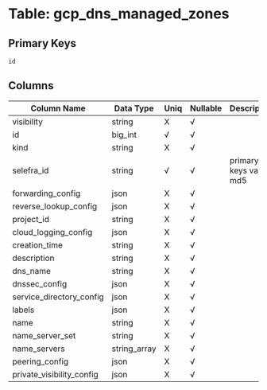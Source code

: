 # Table: gcp_dns_managed_zones

## Primary Keys 

```
id
```


## Columns 

|  Column Name   |  Data Type  | Uniq | Nullable | Description | 
|  ----  | ----  | ----  | ----  | ---- | 
| visibility | string | X | √ |  | 
| id | big_int | √ | √ |  | 
| kind | string | X | √ |  | 
| selefra_id | string | √ | √ | primary keys value md5 | 
| forwarding_config | json | X | √ |  | 
| reverse_lookup_config | json | X | √ |  | 
| project_id | string | X | √ |  | 
| cloud_logging_config | json | X | √ |  | 
| creation_time | string | X | √ |  | 
| description | string | X | √ |  | 
| dns_name | string | X | √ |  | 
| dnssec_config | json | X | √ |  | 
| service_directory_config | json | X | √ |  | 
| labels | json | X | √ |  | 
| name | string | X | √ |  | 
| name_server_set | string | X | √ |  | 
| name_servers | string_array | X | √ |  | 
| peering_config | json | X | √ |  | 
| private_visibility_config | json | X | √ |  | 


